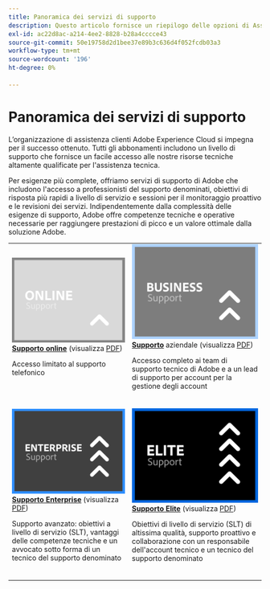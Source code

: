 ```yaml
---
title: Panoramica dei servizi di supporto
description: Questo articolo fornisce un riepilogo delle opzioni di Assistenza clienti per Adobe Experience Cloud. Queste opzioni includono Online, Business, Enterprise ed Elite.
exl-id: ac22d8ac-a214-4ee2-8828-b28a4cccce43
source-git-commit: 50e19758d2d1bee37e89b3c636d4f052fcdb03a3
workflow-type: tm+mt
source-wordcount: '196'
ht-degree: 0%

---
```


# Panoramica dei servizi di supporto

L’organizzazione di assistenza clienti Adobe Experience Cloud si impegna per il successo ottenuto. Tutti gli abbonamenti includono un livello di supporto che fornisce un facile accesso alle nostre risorse tecniche altamente qualificate per l&#39;assistenza tecnica.

Per esigenze più complete, offriamo servizi di supporto di Adobe che includono l&#39;accesso a professionisti del supporto denominati, obiettivi di risposta più rapidi a livello di servizio e sessioni per il monitoraggio proattivo e le revisioni dei servizi. Indipendentemente dalla complessità delle esigenze di supporto, Adobe offre competenze tecniche e operative necessarie per raggiungere prestazioni di picco e un valore ottimale dalla soluzione Adobe.

<table style="table-layout:fixed">
<tr>
  <td>
    <a href="online.md">
    <img alt="Online" src="assets/OnlineSupportThumbnail.png"/>
    </a>
    <div>
    <a href="online.md"><strong>Supporto online</strong></a>  (visualizza  <a href="assets/OnlineSupportDatasheet.pdf" target="_blank">PDF</a>)
    </div>
    <p>Accesso limitato al supporto telefonico</p>
    <br>
  </td>
  <td>
    <a href="business.md">
      <img alt="Business" src="assets/BusinessSupportThumbnail.png">
    </a>
    <div>
    <a href="business.md"><strong>Supporto</strong></a>  aziendale (visualizza  <a href="assets/BusinessSupportDatasheet.pdf" target="_blank">PDF</a>)
    </div>
    <p>Accesso completo ai team di supporto tecnico di Adobe e a un lead di supporto per account per la gestione degli account</p>
    <br>
  </td>
</tr>
<tr>
  <td>
    <a href="enterprise.md">
    <img alt="Enterprise" src="assets/EnterpriseSupportThumbnail.png"/>
    </a>
    <div>
    <a href="enterprise.md"><strong>Supporto Enterprise</strong></a>  (visualizza  <a href="assets/EnterpriseSupportDatasheet.pdf" target="_blank">PDF</a>)
    </div>
    <p>Supporto avanzato: obiettivi a livello di servizio (SLT), vantaggi delle competenze tecniche e un avvocato sotto forma di un tecnico del supporto denominato</p>
    <br>
  </td>
  <td>
    <a href="elite.md">
      <img alt="Elite" src="assets/EliteSupportThumbnail.png">
    </a>
    <div>
    <a href="elite.md"><strong>Supporto Elite</strong></a>  (visualizza  <a href="assets/EliteSupportDatasheet.pdf" target="_blank">PDF</a>)
    </div>
    <p>Obiettivi di livello di servizio (SLT) di altissima qualità, supporto proattivo e collaborazione con un responsabile dell'account tecnico e un tecnico del supporto denominato</p>
    <br>
  </td>
</tr>
</table>
